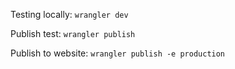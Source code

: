 Testing locally: `wrangler dev`

Publish test: `wrangler publish`

Publish to website: `wrangler publish -e production`

